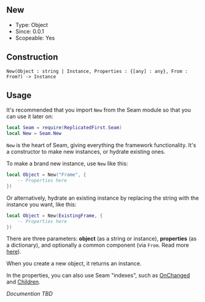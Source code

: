 ## New
* Type: Object
* Since: 0.0.1
* Scopeable: Yes

## Construction
```
New(Object : string | Instance, Properties : {[any] : any}, From : From?) -> Instance
```

## Usage
It's recommended that you import `New` from the Seam module so that you can use it later on:

```lua
local Seam = require(ReplicatedFirst.Seam)
local New = Seam.New
```

`New` is the heart of Seam, giving everything the framework functionality. It's a constructor to make new instances, or hydrate existing ones.

To make a brand new instance, use `New` like this:

```lua
local Object = New("Frame", {
    -- Properties here
})
```

Or alternatively, hydrate an existing instance by replacing the string with the instance you want, like this:

```lua
local Object = New(ExistingFrame, {
    -- Properties here
})
```

There are three parameters: **object** (as a string or instance), **properties** (as a dictionary), and optionally a common component (via `From`. Read more [here](./from.md)).

When you create a new object, it returns an instance.

In the properties, you can also use Seam "indexes", such as [OnChanged](./onchanged) and [Children](./children.md).

*Documention TBD*